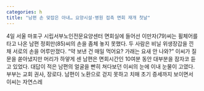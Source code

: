 ```yaml
---
categories: h
title: "남편 손 맞잡은 아내… 요양시설·병원 접촉 면회 재개 첫날"
---
```

4일 서울 마포구 시립서부노인전문요양센터 면회실에 들어선 이만자(79)씨는 휠체어를 타고 나온 남편 정회만(85)씨의 손을 좀체 놓지 못했다. 두 사람은 비닐 위생장갑을 낀 채 서로의 손을 어루만졌다. “약 보낸 건 매일 먹어요? 가래는 요새 안 나와?” 이씨가 질문을 쏟아냈지만 머리가 하얗게 센 남편은 면회시간인 10여분 동안 대부분을 잠자코 듣고 있었다. 대답이 적은 남편의 얼굴을 빤히 쳐다보던 이씨의 눈에 이내 눈물이 고였다.부부는 교회 권사, 장로다. 남편이 노환으로 걷지 못하고 치매 초기 증세까지 보이면서 이씨는 자연스레 